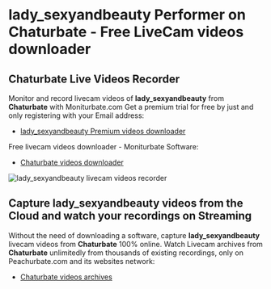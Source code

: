 # lady_sexyandbeauty Performer on Chaturbate - Free LiveCam videos downloader

## Chaturbate Live Videos Recorder

Monitor and record livecam videos of **lady_sexyandbeauty** from **Chaturbate** with Moniturbate.com
Get a premium trial for free by just and only registering with your Email address:
* [lady_sexyandbeauty Premium videos downloader](https://moniturbate.com/request-demo-licence-key.html)

Free livecam videos downloader - Moniturbate Software:
* [Chaturbate videos downloader](https://moniturbate.com/moniturbate-download-software.html)

![lady_sexyandbeauty livecam videos recorder](https://peachurnet.com/templates/moniturbate-software.png)


## Capture lady_sexyandbeauty videos from the Cloud and watch your recordings on Streaming

Without the need of downloading a software, capture **lady_sexyandbeauty** livecam videos from **Chaturbate** 100% online.
Watch Livecam archives from **Chaturbate** unlimitedly from thousands of existing recordings, only on Peachurbate.com and its websites network:
* [Chaturbate videos archives](https://peachurnet.com/)